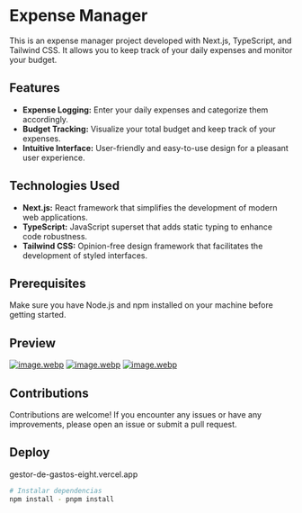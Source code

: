 # Expense Manager

This is an expense manager project developed with Next.js, TypeScript, and Tailwind CSS. It allows you to keep track of your daily expenses and monitor your budget.

## Features

- **Expense Logging:** Enter your daily expenses and categorize them accordingly.
- **Budget Tracking:** Visualize your total budget and keep track of your expenses.
- **Intuitive Interface:** User-friendly and easy-to-use design for a pleasant user experience.

## Technologies Used

- **Next.js:** React framework that simplifies the development of modern web applications.
- **TypeScript:** JavaScript superset that adds static typing to enhance code robustness.
- **Tailwind CSS:** Opinion-free design framework that facilitates the development of styled interfaces.

## Prerequisites

Make sure you have Node.js and npm installed on your machine before getting started.

## Preview

[![image.webp](https://i.postimg.cc/1z7vw7Rc/image.webp)](https://postimg.cc/2qvdfwZV)
[![image.webp](https://i.postimg.cc/Z5ZsSyD3/image.webp)](https://postimg.cc/ykQyhWKY)
[![image.webp](https://i.postimg.cc/P543rrB7/image.webp)](https://postimg.cc/688LMw6V)

## Contributions

Contributions are welcome! If you encounter any issues or have any improvements, please open an issue or submit a pull request.

## Deploy 

gestor-de-gastos-eight.vercel.app

```bash
# Instalar dependencias
npm install - pnpm install 